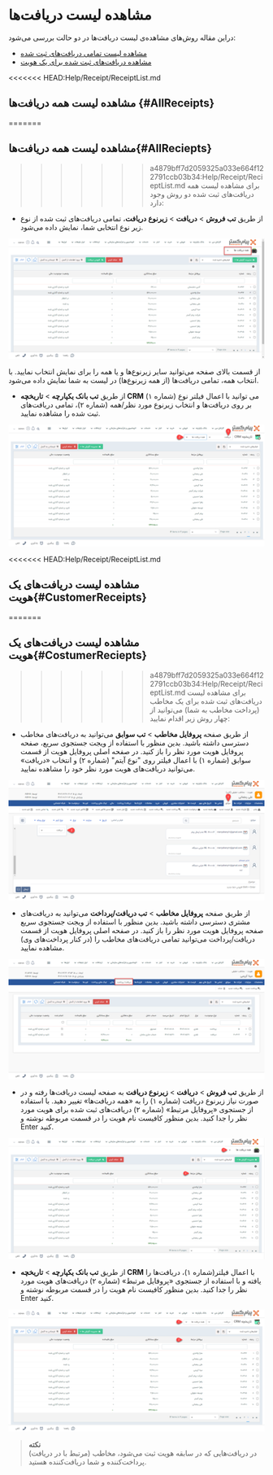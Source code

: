 # مشاهده لیست دریافت‌ها
دراین مقاله روش‌های مشاهده‌ی لیست دریافت‌ها در دو حالت بررسی می‌شود:
- [مشاهده لیست تمامی دریافت‌های ثبت شده](#AllReceipts)
- [مشاهده دریافت‌های ثبت شده برای یک هویت](#CustomerReceipts)


<<<<<<< HEAD:Help/Receipt/ReceiptList.md
## مشاهده لیست همه دریافت‌ها {#AllReceipts}
=======
## مشاهده لیست همه دریافت‌ها{#AllReciepts}
>>>>>>> a4879bff7d2059325a033e664f122791ccb03b34:Help/Receipt/RecieptList.md
برای مشاهده لیست همه دریافت‌های ثبت شده دو روش وجود دارد:<br>
- از طریق **تب فروش** > **دریافت** > **زیرنوع دریافت**، تمامی دریافت‌های ثبت شده از نوع زیر نوع انتخابی شما،‌ نمایش داده می‌شود.

![مسیر اول نمایش لیست همه دریافت‌ها](./Images/all-receips-method1.png)

از قسمت بالای صفحه می‌توانید سایر زیرنوع‌ها و یا همه را برای نمایش انتخاب نمایید. با انتخاب همه، تمامی دریافت‌ها (از همه زیرنوع‌ها) در لیست به شما نمایش داده می‌شود.

- از طریق **تب بانک یکپارچه** > **تاریخچه CRM**  می توانید با اعمال فیلتر نوع (شماره ۱) بر روی دریافت‌ها و انتخاب زیرنوع مورد نظر/همه (شماره ۲)، تمامی دریافت‌های ثبت شده را مشاهده نمایید.

![مسیر دوم نمایش لیست همه دریافت‌ها](./Images/all-receips-method2.png)

<<<<<<< HEAD:Help/Receipt/ReceiptList.md
## مشاهده لیست دریافت‌های یک هویت{#CustomerReceipts}
=======

## مشاهده لیست دریافت‌های یک هویت{#CostumerReciepts}
>>>>>>> a4879bff7d2059325a033e664f122791ccb03b34:Help/Receipt/RecieptList.md
برای مشاهده لیست دریافت‌های ثبت شده برای یک مخاطب (پرداخت مخاطب به شما) می‌توانید از چهار روش زیر اقدام نمایید:<br>
- از طریق صفحه **پروفایل مخاطب** > **تب سوابق** می‌توانید به دریافت‌های مخاطب دسترسی داشته باشید. بدین منظور با استفاده از ویجت جستجوی سریع، صفحه پروفایل هویت مورد نظر را باز کنید. در صفحه اصلی پروفایل هویت از قسمت سوابق (شماره ۱) با اعمال فیلتر روی "نوع آیتم" (شماره ۲) و انتخاب «دریافت» می‌توانید دریافت‌های هویت مورد نظر خود را مشاهده نمایید.

![مسیر اول نمایش لیست دریافت‌های یک هویت ](./Images/customer-receipts-method1.png)

- از طریق صفحه **پروفایل مخاطب** > **تب دریافت/پرداخت** می‌توانید به دریافت‌های مشتری دسترسی داشته باشید. بدین منظور با استفاده از ویجت جستجوی سریع صفحه پروفایل هویت مورد نظر را باز کنید. در صفحه اصلی پروفایل هویت از قسمت دریافت/پرداخت می‌توانید تمامی دریافت‌های مخاطب را (در کنار پرداخت‌های وی) مشاهده نمایید.

![مسیر دوم نمایش لیست دریافت‌های یک هویت ](./Images/customer-payments-and-Receipts.png)

- از طریق **تب فروش** > **دریافت** > **زیرنوع دریافت** به صفحه لیست دریافت‌ها رفته و در صورت نیاز زیرنوع دریافت (شماره ۱) را به «همه دریافت‌ها» تغییر دهید. با استفاده از جستجوی «پروفایل مرتبط» (شماره ۲) دریافت‌های 
ثبت شده برای هویت مورد نظر را جدا کنید. بدین منظور کافیست نام هویت را در  قسمت مربوطه نوشته و Enter کنید.

![مسیر سوم نمایش لیست دریافت‌های یک هویت](./Images/costumer-reciepts-method3.png)
- از طریق **تب بانک یکپارچه** > **تاریخچه CRM** با اعمال فیلتر(شماره ۱)،  دریافت‌ها را یافته  و با استفاده از جستجوی «پروفایل مرتبط» (شماره ۲) دریافت‌های 
هویت مورد نظر را جدا کنید. بدین منظور کافیست نام هویت را در قسمت مربوطه نوشته و Enter کنید.

![مسیر چهارم نمایش لیست دریافت‌های یک هویت](./Images/customer-receipts-method4.png)

> **نکته**<br>
> در دریافت‌هایی که در سابقه هویت ثبت می‌شود، مخاطب (مرتبط با در دریافت)‌ پرداخت‌کننده و شما دریافت‌کننده هستید.